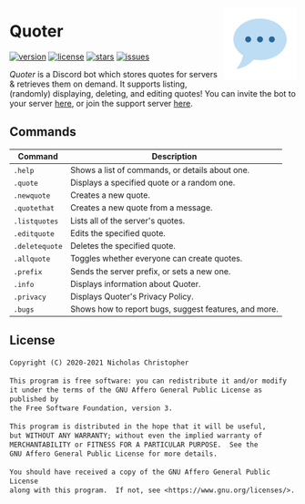 <img align="right" height=128 width=128 src="logo.png" /></p>

# Quoter

[![version](https://img.shields.io/github/package-json/v/nchristopher/quoter)](https://github.com/nchristopher/quoter/releases/latest)
[![license](https://img.shields.io/github/license/nchristopher/quoter)](https://github.com/nchristopher/quoter/blob/main/LICENSE)
[![stars](https://img.shields.io/github/stars/nchristopher/quoter)](https://github.com/nchristopher/quoter/stargazers)
[![issues](https://img.shields.io/github/issues/nchristopher/quoter)](https://github.com/nchristopher/quoter/issues)

_Quoter_ is a Discord bot which stores quotes for servers & retrieves them on demand. It supports listing, (randomly) displaying, deleting, and editing quotes! You can invite the bot to your server [here](https://discord.com/oauth2/authorize?client_id=784853298271748136&scope=bot&permissions=347200), or join the support server [here](https://discord.gg/QzXTgS2CNk).

## Commands

| Command        | Description                                           |
| -------------- | ----------------------------------------------------- |
| `.help`        | Shows a list of commands, or details about one.       |
| `.quote`       | Displays a specified quote or a random one.           |
| `.newquote`    | Creates a new quote.                                  |
| `.quotethat`   | Creates a new quote from a message.                   |
| `.listquotes`  | Lists all of the server's quotes.                     |
| `.editquote`   | Edits the specified quote.                            |
| `.deletequote` | Deletes the specified quote.                          |
| `.allquote`    | Toggles whether everyone can create quotes.           |
| `.prefix`      | Sends the server prefix, or sets a new one.           |
| `.info`        | Displays information about Quoter.                    |
| `.privacy`     | Displays Quoter's Privacy Policy.                     |
| `.bugs`        | Shows how to report bugs, suggest features, and more. |

## License

    Copyright (C) 2020-2021 Nicholas Christopher

    This program is free software: you can redistribute it and/or modify
    it under the terms of the GNU Affero General Public License as published by
    the Free Software Foundation, version 3.

    This program is distributed in the hope that it will be useful,
    but WITHOUT ANY WARRANTY; without even the implied warranty of
    MERCHANTABILITY or FITNESS FOR A PARTICULAR PURPOSE.  See the
    GNU Affero General Public License for more details.

    You should have received a copy of the GNU Affero General Public License
    along with this program.  If not, see <https://www.gnu.org/licenses/>.
